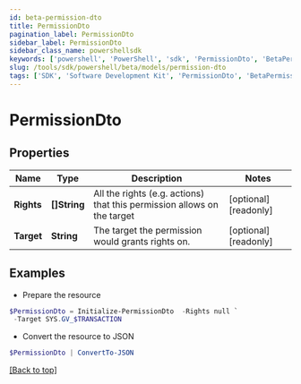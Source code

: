 ```yaml
---
id: beta-permission-dto
title: PermissionDto
pagination_label: PermissionDto
sidebar_label: PermissionDto
sidebar_class_name: powershellsdk
keywords: ['powershell', 'PowerShell', 'sdk', 'PermissionDto', 'BetaPermissionDto'] 
slug: /tools/sdk/powershell/beta/models/permission-dto
tags: ['SDK', 'Software Development Kit', 'PermissionDto', 'BetaPermissionDto']
---
```



# PermissionDto

## Properties

Name | Type | Description | Notes
------------ | ------------- | ------------- | -------------
**Rights** | **[]String** | All the rights (e.g. actions) that this permission allows on the target | [optional] [readonly] 
**Target** | **String** | The target the permission would grants rights on. | [optional] [readonly] 

## Examples

- Prepare the resource
```powershell
$PermissionDto = Initialize-PermissionDto  -Rights null `
 -Target SYS.GV_$TRANSACTION
```

- Convert the resource to JSON
```powershell
$PermissionDto | ConvertTo-JSON
```


[[Back to top]](#) 


